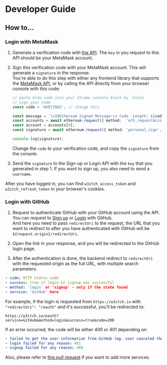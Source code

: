 # Developer Guide

## How to... 

### Login with MetaMask

1. Generate a verification code with [the API](https://backend-api.testenv.w3itch.io/api/#/Accounts%20MetaMask/AccountsMetamaskController_generateVerificationCodeForMetaMask). The `key` in you request to this API should be your MetaMask account.
2. Sign this verification code with your MetaMask account. This will generate a `signature` in the response.  
  You're able to do this step with either any frontend library that supports the [MetaMask API](https://metamask.io/), or by calling the API directly from your browser console with this code:

   ```ts
   // paste blow code into your Chrome console block by  block
   // sign your code
   const code = 'AVEYJ5K5'; // change this

   const message = `\x19Ethereum Signed Message:\n Code  Length: ${code.length}; Code: ${code}`;
   const accounts = await ethereum.request({ method:  'eth_requestAccounts' });
   const account = accounts[0];
   const signature = await ethereum.request({ method: 'personal_sign', params: [ message, account ] });

   console.log(signature);
   ```
   
    Change the `code` to your verification code, and copy the `signature` from the console.

3. Send the `signature` to the Sign-up or Login API with the `key` that you generated in step 1. If you want to sign up, you also need to send a `username`.

After you have logged in, you can find `w3itch_access_token` and `w3itch_refresh_token` in your browser's cookies.

### Login with GitHub

1. Request to authenticate GitHub with your GitHub account using the API. You can request to [Sign up](https://backend-api.testenv.w3itch.io/api/#/Accounts%20Github/AccountsGithubController_signup) or [Login](https://backend-api.testenv.w3itch.io/api/#/Accounts%20Github/AccountsGithubController_login) with GitHub.  
  And here you need to pass `redirectUri` to the request,  the URL that you want to redirect to after you have authenticated with GitHub will be `${request.origin}/redirectUri`.

2. Open the link in your response, and you will be redirected to the GitHub login page.

3. After the authentication is done, the backend redirect to `redirectUri` with the requested origin as the full URL, with multiple search parameters.

```yaml
- code: HTTP status code
- success: true if login or signup was successful
- method: 'login' or 'signup' - only if the state found
- service: 'GitHub' here
```

For example, if the login is requested from `https://w3itch.io` with `"redirectUri": "/oauth"` and it's successful, you'll be redirected to:

```
https://w3itch.io/oauth?service=GitHub&method=login&success=true&code=200
```

If an error occurred, the code will be either 400 or 401 depending on:

```yaml
- failed to get the user information from GitHub (eg. user canceled the authentication, wrong clientId): 400
- login failed for any reason: 401
- signup failed for any reason: 400
```

Also, please refer to [this pull request](https://github.com/w3itch-crafter/w3itch-backend/pull/10) if you want to add more services.
